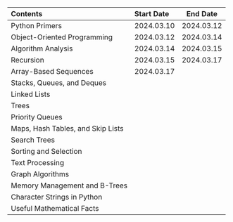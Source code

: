 | Contents                          | Start Date | End Date   |
| :-------------------------------- | :--------- | ---------- |
| Python Primers                    | 2024.03.10 | 2024.03.12 |
| Object-Oriented Programming       | 2024.03.12 | 2024.03.14 |
| Algorithm Analysis                | 2024.03.14 | 2024.03.15 |
| Recursion                         | 2024.03.15 | 2024.03.17 |
| Array-Based Sequences             | 2024.03.17 |            |
| Stacks, Queues, and Deques        |            |            |
| Linked Lists                      |            |            |
| Trees                             |            |            |
| Priority Queues                   |            |            |
| Maps, Hash Tables, and Skip Lists |            |            |
| Search Trees                      |            |            |
| Sorting and Selection             |            |            |
| Text Processing                   |            |            |
| Graph Algorithms                  |            |            |
| Memory Management and B-Trees     |            |            |
| Character Strings in Python       |            |            |
| Useful Mathematical Facts         |            |            |
